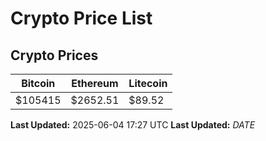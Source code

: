 # Crypto Price List

## Crypto Prices
| Bitcoin | Ethereum | Litecoin |
| ------- | -------- | -------- |
| $105415 | $2652.51 | $89.52 |
**Last Updated:** 2025-06-04 17:27 UTC
**Last Updated:** $DATE$
